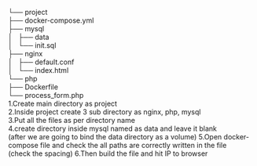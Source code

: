 └── project <br>
    ├── docker-compose.yml <br>
    ├── mysql <br>
    │   ├── data <br>
    │   └── init.sql <br>
    ├── nginx <br>
    │   ├── default.conf <br>
    │   └── index.html <br>
    └── php <br>
        ├── Dockerfile <br>
        └── process_form.php <br>
1.Create main directory as project <br>
2.Inside project create 3 sub directory as nginx, php, mysql <br>
3.Put all the files as per directory name <br>
4.create directory inside mysql named as data and leave it blank <br> (after we are going to bind the data directory as a volume)
5.Open docker-compose file and check the all paths are correctly written in the file <br> (check the spacing)
6.Then build the file and hit IP to browser <br>
